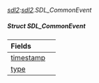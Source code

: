 _[sdl2](../../modules/sdl2/sdl2-module.md):[sdl2](../../modules/sdl2/sdl2-module.md).SDL\_CommonEvent_
##### Struct SDL\_CommonEvent

| Fields | |
|:---|:---|
| [timestamp](sdl2-sdl_commonevent-timestamp.md) |  |
| [type](sdl2-sdl_commonevent-type.md) |  |
